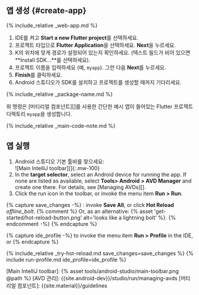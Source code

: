 <div class="tab-pane active" id="androidstudio" role="tabpanel" aria-labelledby="androidstudio-tab" markdown="1">

## 앱 생성 {#create-app}

{% include_relative _web-app.md  %}

 1. IDE를 켜고 **Start a new Flutter project**를 선택하세요.
 1. 프로젝트 타입으로 **Flutter Application**을 선택하세요. **Next**을 누르세요.
 1. K의 위치에 맞게 경로가 설정되어 있는지 확인하세요.
    (텍스트 필드가 비어 있으면 **Install SDK...**를 선택하세요).
 1. 프로젝트 이름을 입력하세요 (예, `myapp`). 그런 다음 **Next**를 누르세요.
 1. **Finish**를 클릭하세요.
 1. Android 스튜디오가 SDK를 설치하고 프로젝트를 생성할 때까지 기다리세요.

{% include_relative _package-name.md  %}

위 명령은 [머티리얼 컴포넌트][]를 사용한 간단한 예시 앱이 들어있는 Flutter 프로젝트 디렉토리 `myapp`을 생성합니다.

{% include_relative _main-code-note.md  %}

## 앱 실행

 1. Android 스튜디오 기본 툴바를 찾으세요: <br>
    ![Main IntelliJ toolbar][]{:.mw-100}
 1. In the **target selector**, select an Android device for running the app.
    If none are listed as available,
    select **Tools> Android > AVD Manager** and create one there.
    For details, see [Managing AVDs][].
 1. Click the run icon in the toolbar, or invoke the menu item **Run > Run**.

{% capture save_changes -%}
  : invoke **Save All**, or click **Hot Reload**
  <i class="material-icons align-bottom">offline_bolt</i>.
  {% comment %} Or, as an alternative:
    {% asset 'get-started/hot-reload-button.png' alt='looks like a lightning bolt' %}.
  {% endcomment -%}
{% endcapture %}

{% capture ide_profile -%}
  to invoke the menu item **Run > Profile** in the IDE, or
{% endcapture %}

{% include_relative _try-hot-reload.md save_changes=save_changes %}
{% include run-profile.md ide_profile=ide_profile %}

[Main IntelliJ toolbar]: {% asset tools/android-studio/main-toolbar.png @path %}
[AVD 관리]: {{site.android-dev}}/studio/run/managing-avds
[머티리얼 컴포넌트]: {{site.material}}/guidelines
</div>
